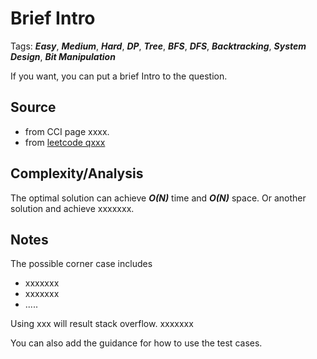 [comment]: <> (This is a comment, it will not be included. For every question commit to the repository, you should put this readme file in the question/problem folder as a readme file, rename it to README.md)

# Brief Intro
Tags: ___Easy___, ___Medium___, ___Hard___, ___DP___, ___Tree___, ___BFS___, ___DFS___, ___Backtracking___, ___System Design___, ___Bit Manipulation___

If you want, you can put a brief Intro to the question.

## Source
[comment]: <> (brief intro to the source of this question. e.g.,)
* from CCI page xxxx.
* from [leetcode qxxx](https://www.google.com)

## Complexity/Analysis
The optimal solution can achieve ___O(N)___ time and ___O(N)___ space. Or another solution and achieve xxxxxxx.

## Notes
The possible corner case includes
* xxxxxxx
* xxxxxxx
* .....

Using xxx will result stack overflow. xxxxxxx

You can also add the guidance for how to use the test cases.
